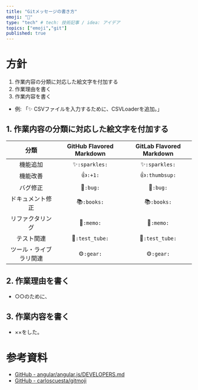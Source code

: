 ```yaml
---
title: "Gitメッセージの書き方"
emoji: "📝"
type: "tech" # tech: 技術記事 / idea: アイデア
topics: ["emoji","git"]
published: true
---
```


# 方針

1. 作業内容の分類に対応した絵文字を付加する
2. 作業理由を書く
3. 作業内容を書く

- 例: 「:sparkles: CSVファイルを入力するために、CSVLoaderを追加。」

## 1. 作業内容の分類に対応した絵文字を付加する

|分類|GitHub Flavored Markdown|GitLab Flavored Markdown|
|:---:|:---:|:---:|
|機能追加|:sparkles:`:sparkles:`|:sparkles:`:sparkles:`|
|機能改善|:+1:`:+1:`|:thumbsup:`:thumbsup:`|
|バグ修正|:bug:`:bug:`|:bug:`:bug:`|
|ドキュメント修正|:books:`:books:`|:books:`:books:`|
|リファクタリング|:memo:`:memo:`|:memo:`:memo:`|
|テスト関連|:test_tube:`:test_tube:`|:test_tube:`:test_tube:`|
|ツール・ライブラリ関連|:gear:`:gear:`|:gear:`:gear:`|

## 2. 作業理由を書く

- ○○のために、

## 3. 作業内容を書く

- ××をした。

# 参考資料

- [GitHub - angular/angular.js/DEVELOPERS.md](https://github.com/angular/angular.js/blob/master/DEVELOPERS.md#-git-commit-guidelines)
- [GitHub - carloscuesta/gitmoji](https://github.com/carloscuesta/gitmoji)
